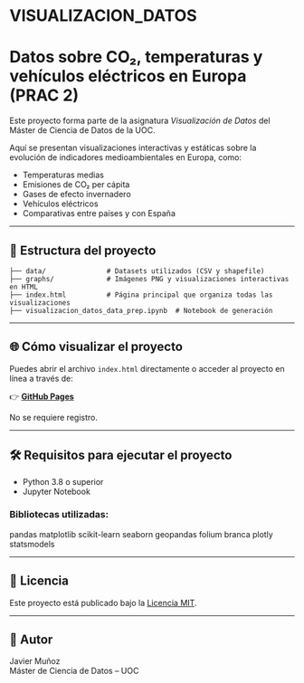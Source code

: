 # VISUALIZACION_DATOS

# Datos sobre CO₂, temperaturas y vehículos eléctricos en Europa (PRAC 2)

Este proyecto forma parte de la asignatura *Visualización de Datos* del Máster de Ciencia de Datos de la UOC.

Aquí se presentan visualizaciones interactivas y estáticas sobre la evolución de indicadores medioambientales en Europa, como:

- Temperaturas medias
- Emisiones de CO₂ per cápita
- Gases de efecto invernadero
- Vehículos eléctricos
- Comparativas entre países y con España

---

## 📁 Estructura del proyecto

```
├── data/               # Datasets utilizados (CSV y shapefile)
├── graphs/             # Imágenes PNG y visualizaciones interactivas en HTML
├── index.html          # Página principal que organiza todas las visualizaciones
├── visualizacion_datos_data_prep.ipynb  # Notebook de generación
```

---

## 🌐 Cómo visualizar el proyecto

Puedes abrir el archivo `index.html` directamente o acceder al proyecto en línea a través de:

👉 **[GitHub Pages](https://jmura84.github.io/VISUALIZACION_DATOS/)**  

No se requiere registro.

---

## 🛠️ Requisitos para ejecutar el proyecto

- Python 3.8 o superior
- Jupyter Notebook

### Bibliotecas utilizadas:

pandas
matplotlib
scikit-learn
seaborn
geopandas
folium
branca
plotly
statsmodels

---

## 📜 Licencia

Este proyecto está publicado bajo la [Licencia MIT](LICENSE).

---

## 👤 Autor

Javier Muñoz  
Máster de Ciencia de Datos – UOC
